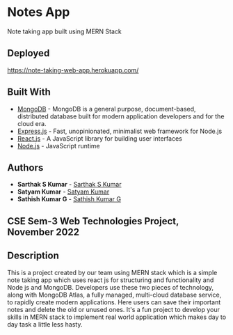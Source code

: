 # Notes App

Note taking app built using MERN Stack

## Deployed

https://note-taking-web-app.herokuapp.com/

## Built With

-   [MongoDB](https://www.mongodb.com/) - MongoDB is a general purpose, document-based, distributed database built for modern application developers and for the cloud era.
-   [Express.js](https://reactjs.org/) - Fast, unopinionated, minimalist web framework for Node.js
-   [React.js](https://reactjs.org/) - A JavaScript library for building user interfaces
-   [Node.js](https://reactjs.org/) - JavaScript runtime

## Authors

-   **Sarthak S Kumar** - [Sarthak S Kumar](https://github.com/SarthakSKumar)
-   **Satyam Kumar** - [Satyam Kumar](https://github.com/satyamksharma)
-   **Sathish Kumar G** - [Sathish Kumar G](https://github.com/sathishkumarg5024)

## CSE Sem-3 Web Technologies Project, November 2022

## Description

This is a project created by our team using MERN stack which is a simple note taking app which uses react js for structuring and functionality and Node js and MongoDB. Developers use these two pieces of technology, along with MongoDB Atlas, a fully managed, multi-cloud database service, to rapidly create modern applications.
Here users can save their important notes and delete the old or unused ones.
It's a fun project to develop your skills in MERN stack to implement real world application which makes day to day task a little less hasty.
